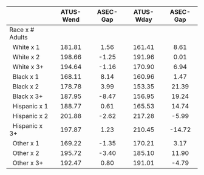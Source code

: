 
|                      |    ATUS-Wend |     ASEC-Gap |    ATUS-Wday |     ASEC-Gap |
| -------------------- | :----------: | :----------: | :----------: | :----------: |
| Race x # Adults      |              |              |              |              |
| &nbsp;&nbsp;White x 1 |       181.81 |         1.56 |       161.41 |         8.61 |
| &nbsp;&nbsp;White x 2 |       198.66 |        -1.25 |       191.96 |         0.01 |
| &nbsp;&nbsp;White x 3+ |       194.64 |        -1.16 |       170.90 |         6.94 |
| &nbsp;&nbsp;Black x 1 |       168.11 |         8.14 |       160.96 |         1.47 |
| &nbsp;&nbsp;Black x 2 |       178.78 |         3.99 |       153.35 |        21.39 |
| &nbsp;&nbsp;Black x 3+ |       187.95 |        -8.47 |       156.95 |        19.24 |
| &nbsp;&nbsp;Hispanic x 1 |       188.77 |         0.61 |       165.53 |        14.74 |
| &nbsp;&nbsp;Hispanic x 2 |       201.88 |        -2.62 |       217.28 |        -5.99 |
| &nbsp;&nbsp;Hispanic x 3+ |       197.87 |         1.23 |       210.45 |       -14.72 |
| &nbsp;&nbsp;Other x 1 |       169.22 |        -1.35 |       170.21 |         3.17 |
| &nbsp;&nbsp;Other x 2 |       195.72 |        -3.40 |       185.10 |        11.90 |
| &nbsp;&nbsp;Other x 3+ |       192.47 |         0.80 |       191.01 |        -4.79 |

